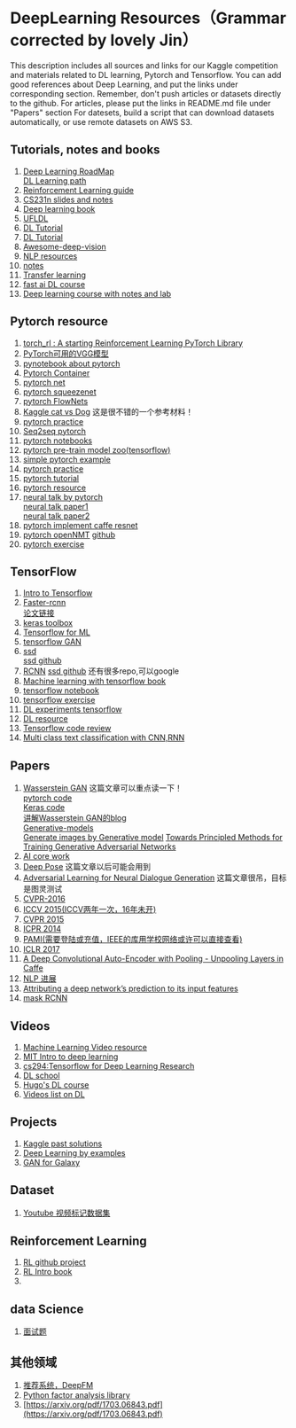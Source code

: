# DeepLearning Resources（Grammar corrected by lovely Jin）
This description includes all sources and links for our Kaggle competition and materials related to DL learning, Pytorch and Tensorflow. 
You can add good references about Deep Learning, and put the links under corresponding section.
Remember, don't push articles or datasets directly to the github.
For articles, please put the links in README.md file under "Papers" section
For datesets, build a script that can download datasets automatically, or use remote datasets on AWS S3.


## Tutorials, notes and books

1. [Deep Learning RoadMap](https://github.com/songrotek/Deep-Learning-Papers-Reading-Roadmap)  
	[DL Learning path](http://yerevann.com/a-guide-to-deep-learning/)  
2. [Reinforcement Learning guide](https://github.com/0bserver07/Study-Reinforcement-Learning)
3. [CS231n slides and notes](http://cs231n.stanford.edu/syllabus_winter2015.html)
4. [Deep learning book](http://www.deeplearningbook.org/)
5. [UFLDL](http://deeplearning.stanford.edu/tutorial/)
6. [DL Tutorial](http://www.deeplearning.net/tutorial/mlp.html)
7. [DL Tutorial](http://neuralnetworksanddeeplearning.com/chap1.html)
8. [Awesome-deep-vision](https://github.com/kjw0612/awesome-deep-vision)
9. [NLP resources](https://github.com/Lab41/sunny-side-up/wiki/Learning-Resources-for-NLP,-Sentiment-Analysis,-and-Deep-Learning)
10. [notes](https://github.com/stanfordnlp/cs224n-winter17-notes)
11. [Transfer learning](http://sebastianruder.com/transfer-learning/index.html)
12. [fast ai DL course](http://course.fast.ai/lessons/lesson1.html)
13. [Deep learning course with notes and lab](https://github.com/m2dsupsdlclass/lectures-labs)


## Pytorch resource

1. [torch_rl : A starting Reinforcement Learning PyTorch Library](https://github.com/ludc/rl)
2. [PyTorch可用的VGG模型](https://github.com/jcjohnson/pytorch-vgg)
3. [pynotebook about pytorch](https://github.com/pytorch)
4. [Pytorch Container](https://github.com/amdegroot/pytorch-containers)
5. [pytorch net](https://github.com/pytorch/tnt)
6. [pytorch squeezenet](https://github.com/gsp-27/pytorch_Squeezenet)
7. [pytorch FlowNets](https://github.com/ClementPinard/FlowNetPytorch)
8. [Kaggle cat vs Dog](https://github.com/desimone/pytorch-cat-vs-dogs) 这是很不错的一个参考材料！
9. [pytorch practice](https://github.com/napsternxg/pytorch-practice)
10. [Seq2seq pytorch](https://github.com/popol1991/seq2seq-pytorch-example)
11. [pytorch notebooks](https://github.com/thomlake/pytorch-notebooks)
12. [pytorch pre-train model zoo(tensorflow)](https://github.com/Cadene/tensorflow-model-zoo.torch)
13. [simple pytorch example](https://github.com/jcjohnson/pytorch-examples)
14. [pytorch practice](https://github.com/spro/practical-pytorch)
15. [pytorch tutorial](https://iamtrask.github.io/2017/01/15/pytorch-tutorial/)
16. [pytorch resource](https://github.com/rickiepark/awesome-pytorch)
17. [neural talk by pytorch](https://github.com/ruotianluo/neuraltalk2.pytorch)  
	[neural talk paper1](http://cs.stanford.edu/people/karpathy/cvpr2015.pdf)  
	[neural talk paper2](https://arxiv.org/pdf/1411.4555.pdf)
18. [pytorch implement caffe resnet](https://github.com/ruotianluo/pytorch-resnet/blob/master/resnet.py)
19. [pytorch openNMT](https://arxiv.org/abs/1701.02810) 
	 [github](https://github.com/OpenNMT/OpenNMT-py)
20. [pytorch exercise](https://github.com/keon/pytorch-exercises)

## TensorFlow

1. [Intro to Tensorflow](https://jasdeep06.github.io/posts/getting-started-with-tensorflow/)
2. [Faster-rcnn](https://github.com/endernewton/tf-faster-rcnn)  
	[论文链接](https://arxiv.org/abs/1702.02138)
3. [keras toolbox](https://github.com/hadim/keras-toolbox)
4. [Tensorflow for ML](https://github.com/backstopmedia/tensorflowbook)
5. [tensorflow GAN](https://github.com/shekkizh/WassersteinGAN.tensorflow)
6. [ssd](https://arxiv.org/pdf/1512.02325.pdf)   
	[ssd github](https://github.com/balancap/SSD-Tensorflow)
7. [RCNN](https://arxiv.org/pdf/1506.01497.pdf)
	[ssd github](https://github.com/smallcorgi/Faster-RCNN_TF) 还有很多repo,可以google
8. [Machine learning with tensorflow book](https://github.com/BinRoot/TensorFlow-Book)
9. [tensorflow notebook](https://github.com/donnemartin/data-science-ipython-notebooks/blob/master/deep-learning/tensor-flow-exercises/5_word2vec.ipynb)
10. [tensorflow exercise](https://github.com/Kyubyong/tensorflow-exercises)
11. [DL experiments tensorflow](https://github.com/roatienza/Deep-Learning-Experiments/blob/master/Experiments/Tensorflow/RNN/rnn_words.py)
12. [DL resource]([](https://github.com/endymecy/awesome-deeplearning-resources))
13. [Tensorflow code review](http://weibo.com/1402400261/EAQyoFMT3?type=comment)
14. [Multi class text classification with CNN,RNN](https://github.com/jiegzhan/multi-class-text-classification-cnn-rnn)

## Papers

1. [Wasserstein GAN](https://arxiv.org/abs/1701.07875) 这篇文章可以重点读一下！   
   [pytorch code](https://gist.github.com/soumith/71995cecc5b99cda38106ad64503cee3)     
   [Keras code](https://github.com/tdeboissiere/DeepLearningImplementations/tree/master/WassersteinGAN)   
   [讲解Wasserstein GAN的blog](http://mp.weixin.qq.com/s/zSKUpVpnHSbfY82cTKmPfQ)   
   [Generative-models](https://github.com/wiseodd/generative-models)  
   [Generate images by Generative model](https://github.com/jhayes14/GAN)
   [Towards Principled Methods for Training Generative Adversarial Networks](https://arxiv.org/abs/1701.04862)
3. [AI core work](https://github.com/ceobillionaire/WHAT-AI-CAN-DO-FOR-YOU)
4. [Deep Pose](https://github.com/mitmul/deeppose) 这篇文章以后可能会用到
5. [Adversarial Learning for Neural Dialogue Generation](https://arxiv.org/pdf/1701.06547.pdf) 这篇文章很吊，目标是图灵测试  
6. [CVPR-2016](http://www.cv-foundation.org/openaccess/CVPR2016.py)  
7. [ICCV 2015(ICCV两年一次，16年未开)](http://www.cv-foundation.org/openaccess/ICCV2015.py)  
8. [CVPR 2015](http://www.cv-foundation.org/openaccess/CVPR2015.py)  
9. [ICPR 2014](http://ieeexplore.ieee.org/xpl/mostRecentIssue.jsp?punumber=6966883)
10. [PAMI(需要登陆或充值，IEEE的库用学校网络或许可以直接查看)](http://ieeexplore.ieee.org/xpl/RecentIssue.jsp?punumber=34)
11. [ICLR 2017](https://openreview.net/group?id=ICLR.cc/2017/conference)
12. [A Deep Convolutional Auto-Encoder with Pooling - Unpooling Layers in Caffe](https://arxiv.org/abs/1701.04949)
13. [NLP 进展](https://handong1587.github.io/deep_learning/2016/12/06/keep-up-with-new-trends.html)
14. [Attributing a deep network’s prediction to its input features ](http://www.unofficialgoogledatascience.com/2017/03/attributing-deep-networks-prediction-to.html)
15. [mask RCNN](https://arxiv.org/pdf/1703.06870.pdf)



## Videos

1. [Machine Learning Video resource](https://hackmd.io/MYJgbArAjMYgtABilAnPALCgzPARgBwAmBmAZhsBAYnqhntkA===?view)
2. [MIT Intro to deep learning](http://weibo.wbdacdn.com/url/t/RxuOhKQ/)
3. [cs294:Tensorflow for Deep Learning Research](https://web.stanford.edu/class/cs20si/)
4. [DL school](https://www.bayareadlschool.org/)
5. [Hugo's DL course](http://info.usherbrooke.ca/hlarochelle/neural_networks/evaluations.html)
6. [Videos list on DL](https://www.analyticsvidhya.com/blog/2016/12/21-deep-learning-videos-tutorials-courses-on-youtube-from-2016/)

## Projects

1. [Kaggle past solutions](http://ndres.me/kaggle-past-solutions/)
2. [Deep Learning by examples](https://github.com/PaddlePaddle/book)
3. [GAN for Galaxy](http://space.ml/proj/GalaxyGAN.html)


## Dataset

1. [Youtube 视频标记数据集](https://research.google.com/youtube-bb/download.html)

## Reinforcement Learning

1. [RL github project](https://github.com/aikorea/awesome-rl)
2. [RL Intro book](https://webdocs.cs.ualberta.ca/~sutton/book/bookdraft2016sep.pdf)
3. []()


## data Science

1. [面试题](https://mp.weixin.qq.com/s?__biz=MzA3MzI4MjgzMw==&mid=2650724442&idx=1&sn=d321d5195770982762cf138ad9fc68a4)


## 其他领域

1. [推荐系统，DeepFM](https://arxiv.org/abs/1703.04247)
2. [Python factor analysis library](https://github.com/MaxHalford/Prince)
3. [https://arxiv.org/pdf/1703.06843.pdf](https://arxiv.org/pdf/1703.06843.pdf)